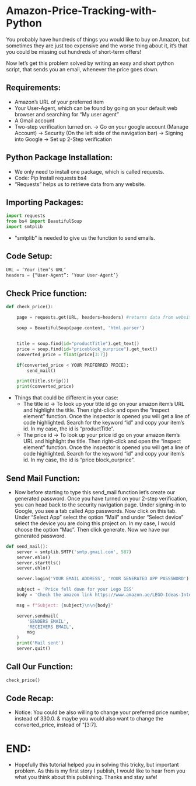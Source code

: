 
# Amazon-Price-Tracking-with-Python

You probably have hundreds of things you would like to buy on Amazon, but sometimes they are just too expensive and the worse thing about it, it’s that you could be missing out hundreds of short-term offers! 

Now let’s get this problem solved by writing an easy and short python script, that sends you an email, whenever the price goes down.

## **Requirements:**
- Amazon’s URL of your preferred item
- Your User-Agent, which can be found by going on your default web browser and searching for “My user agent”
- A Gmail account
- Two-step verification turned on. -> Go on your google account (Manage Account) -> Security (On the left side of the navigation bar) -> Signing into Google -> Set up 2-Step verification

## **Python Package Installation:**
- We only need to install one package, which is called requests.
- Code: Pip Install requests bs4
- “Requests” helps us to retrieve data from any website.

## **Importing Packages:**
``` python
import requests
from bs4 import BeautifulSoup
import smtplib
```
- "smtplib" is needed to give us the function to send emails.

## **Code Setup:**
``` python
URL = ‘Your item’s URL’
headers = {“User-Agent”: ‘Your User-Agent’}
```
## **Check Price function:**
``` python
def check_price():

    page = requests.get(URL, headers=headers) #returns data from website

    soup = BeautifulSoup(page.content, 'html.parser')


    title = soup.find(id="productTitle").get_text()
    price = soup.find(id="priceblock_ourprice").get_text()
    converted_price = float(price[3:7])

    if(converted_price < YOUR PREFERRED PRICE):
        send_mail()

    print(title.strip())
    print(converted_price)
```
  - Things that could be different in your case:
    - The title id -> To look up your title id go on your amazon item’s URL and highlight the title. Then right-click and open the “inspect element” function. Once                    the inspector is opened you will get a line of code highlighted. Search for the keyword “id” and copy your item’s id. In my case, the id is “productTitle”.
    - The price id -> To look up your price id go on your amazon item’s URL and highlight the title. Then right-click and open the “inspect element” function. Once the inspector is opened you will get a line of code highlighted. Search for the keyword “id” and copy your item’s id. In my case, the id is “price block_ourprice”.

## **Send Mail Function:**
- Now before starting to type this send_mail function let’s create our generated password. Once you have turned on your 2-step verification, you can head back to the security navigation page. Under signing-in to Google, you see a tab called App passwords. Now click on this tab. Under “Select App” select the option “Mail” and under “Select device” select the device you are doing this project on. In my case, I would choose the option “Mac”. Then click generate.
Now we have our generated password.

``` python 
def send_mail():
    server = smtplib.SMTP('smtp.gmail.com', 587)
    server.ehlo()
    server.starttls()
    server.ehlo()

    server.login('YOUR EMAIL ADDRESS', 'YOUR GENERATED APP PASSSWORD')

    subject = 'Price fell down for your Lego ISS'
    body = 'Check the amazon link https://www.amazon.ae/LEGO-Ideas-International-Station-21321/dp/B0844WLH35/ref=sr_1_1?dchild=1&keywords=lego+iss&qid=1598777217&sr=8-1'

    msg = f"Subject: {subject}\n\n{body}"

    server.sendmail(
        'SENDERS EMAIL',
        'RECEIVERS EMAIL',
        msg
    )
    print('Mail sent')
    server.quit()
```

## **Call Our Function:**
``` python
check_price()
```
## **Code Recap:**
- Notice: You could be also willing to change your preferred price number, instead of 330.0. & maybe you would also want to change the converted_price, instead of "[3:7].

# **END:**
- Hopefully this tutorial helped you in solving this tricky, but important problem. As this is my first story I publish, I would like to hear from you what you think about this publishing.
Thanks and stay safe!
